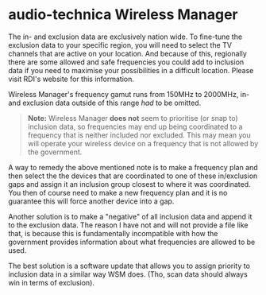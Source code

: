 # audio-technica Wireless Manager

The in- and exclusion data are exclusively nation wide. To fine-tune the exclusion data to your specific region, you will need to select the TV channels that are active on your location. And because of this, regionally there are some allowed and safe frequencies you could add to inclusion data if you need to maximise your possibilities in a difficult location. Please visit RDI's website for this information.

Wireless Manager's frequency gamut runs from 150MHz to 2000MHz, in- and exclusion data outside of this range _had_ to be omitted.

> **Note:** Wireless Manager **does not** seem to prioritise (or snap to) inclusion data, so frequencies may end up being coordinated to a frequency that is neither included nor excluded. This may mean you will operate your wireless device on a frequency that is not allowed by the government.

A way to remedy the above mentioned note is to make a frequency plan and then select the the devices that are coordinated to one of these in/exclusion gaps and assign it an inclusion group closest to where it was coordinated. You then of course need to make a new frequency plan and it is no guarantee this will force another device into a gap.

Another solution is to make a "negative" of all inclusion data and append it to the exclusion data. The reason I have not and will not provide a file like that, is because this is fundamentally incompatible with how the government provides information about what frequencies are allowed to be used.

The best solution is a software update that allows you to assign priority to inclusion data in a similar way WSM does. (Tho, scan data should always win in terms of exclusion).

